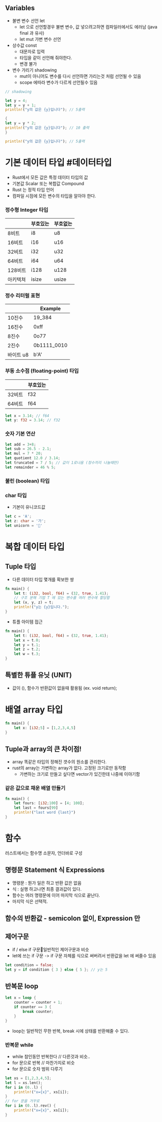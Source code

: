 ## Variables
* 불변 변수 선언 let
	* let 으로 선언할경우 불변 변수, 값 넣으려고하면 컴파일러에서도 에러남 (java final 과 유사)
	* let mut 가변 변수 선언
* 상수값 const 
	* 대문자로 입력
	* 타입을 같이 선언해 줘야한다. 
	* 변경 불가
* 변수 가리기 shadowing
	* mut이 아니어도 변수를 다시 선언하면 가리는것 처럼 선언될 수 있음
	* scope 에따라 변수가 다르게 선언될수 있음
``` rust
// shadowing

let y = 4;
let y = y + 1;
println!("y의 값은 {y}입니다"); // 5출력

{
let y = y * 2;
println!("y의 값은 {y}입니다"); // 10 출력
}

println!("y의 값은 {y}입니다"); // 5출력
```

# 기본 데이터 타입 #데이터타입
* Rust에서 모든 값은 특정 데이터 타입의 값
* 기본값 Scalar 또는 복합값 Compound
* Rust 는 정적 타입 언어
* 컴파일 시점에 모든 변수의 타입을 알아야 한다.

### 정수형 Integer 타입
|       | 부호있는  | 부호없는  |
| ----- | ----- | ----- |
| 8비트   | i8    | u8    |
| 16비트  | i16   | u16   |
| 32비트  | i32   | u32   |
| 64비트  | i64   | u64   |
| 128비트 | i128  | u128  |
| 아키텍쳐  | isize | usize |
### 정수 리터럴 표현
|        | Example     |
| ------ | ----------- |
| 10진수   | 19_384      |
| 16진수   | 0xff        |
| 8진수    | 0o77        |
| 2진수    | 0b1111_0010 |
| 바이트 u8 | b'A'        |
### 부동 소수점 (floating-point) 타입
|      | 부호있는 |
| ---- | ---- |
| 32비트 | f32  |
| 64비트 | f64  |
``` rust
let x = 3.14; // f64
let y: f32 = 3.14; // f32 
```

### 숫자 기본 연산
``` rust
let add = 3+8;
let sub = 26.5 - 2.1;
let mul = 7 * 20;
let quotient 12.0 / 3.14;
let truncated = 7 / 5; // 값이 1로나옴 (정수끼리 나눌때만)
let remainder = 46 % 5;
```

### 불린 (boolean) 타입

### char 타입
* 기본이 유니코드값
``` rust
let c = 'A';
let z: char = '가';
let unicorn = '🦄'
```

# 복합 데이터 타입
## Tuple 타입

* 다른 데이터 타입 몇개를 확보한 쌍
``` rust 
fn main() {
	let t: (i32, bool, f64) = (32, true, 1.41);
	// 구조 분해 기법 T 에 있는 변수를 여러 변수에 할당함
	let (x, y, z) = t;
	println!("y는 {y}입니다.");
}
```

* 튜플 아이템 접근
``` rust
fn main() {
	let t: (i32, bool, f64) = (32, true, 1.41);
	let x = t.0;
	let y = t.1;
	let z = t.2;
	let w = t.3;
}
```

## 특별한 튜플 유닛 (UNIT)
* 값이 (), 함수가 반환값이 없을때 활용됨 (ex. void return);

# 배열 array 타입
``` rust
fn main() {
	let x: [i32;5] = [1,2,3,4,5]
}
```
## Tuple과 array의 큰 차이점! 
* array 똑같은 타입의 정해진 갯수의 원소를 관리한다.
* rust의 array는 가변하는 array가 없다. 고정된 크기로만 동작함
	* 가변하는 크기로 만들고 싶다면 vector가 있긴한데 나중에 이야기함

### 같은 값으로 채운 배열 만들기
```rust
fn main() {
	let fours: [i32;100] = [4; 100];
	let last = fours[99]
	println!("last word {last}")
}
```

# 함수

러스트에서는 함수명 소문자, 언더바로 구성
## 명령문 Statement 식 Expressions
* 명령문 : 뭔가 일은 하고 반환 값은 없음
* 식 : 실행 하고나면 최종 결과값이 있다.
* 함수는 여러 명령문에 이어 마지막 식으로 끝난다.
* 마지막 식은 선택적.

## 함수의 반환값 - semicolon 없이, Expression 만

## 제어구문
* if / else if 구문일반적인 제어구문과 비슷
* let에 쓰는 if 구문 -> if 구문 자체를 식으로 써버려서 반환값을 let 에 써줄수 있음
``` rust
let condition = false;
let y = if condition { 3 } else { 5 }; // y는 5
```
## 반복문 loop
``` rust
let x = loop {
	counter = counter + 1;
	if counter == 3 {
		break counter;
	}	
}
```
* loop는 일반적인 무한 반복, break 시에 상태를 반환해줄 수 있다.
### 반복문 while
* while 참인동안 반복한다 // 다른것과 비슷..
* for 문으로 반복 // 마찬가지로 비슷 
* for 문으로 숫자 범위 다루기
``` rust
let xs = [1,2,3,4,5];
let l = xs.len();
for i in (0..l) {
	println!("x={x}", xs[i]);
}
// for 문을 거꾸로
for i in (0..l).rev() {
	println!("x={x}", xs[i]);
}
```